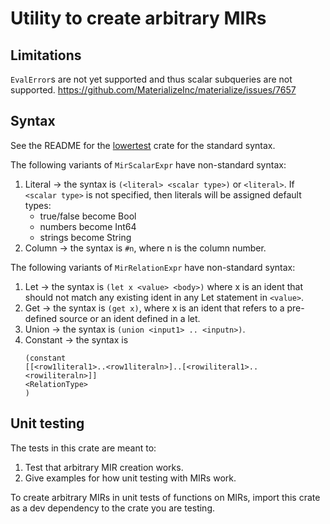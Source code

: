 # Utility to create arbitrary MIRs

## Limitations

`EvalError`s are not yet supported and thus scalar subqueries are not
supported.
https://github.com/MaterializeInc/materialize/issues/7657

## Syntax

See the README for the [lowertest](../lowertest/README.md) crate for the
standard syntax.

The following variants of `MirScalarExpr` have non-standard syntax:
1. Literal -> the syntax is `(<literal> <scalar type>)` or `<literal>`.
    If `<scalar type>` is not specified, then literals will be assigned
    default types:
   * true/false become Bool
   * numbers become Int64
   * strings become String
2. Column -> the syntax is `#n`, where n is the column number.

The following variants of `MirRelationExpr` have non-standard syntax:
1. Let -> the syntax is `(let x <value> <body>)` where x is an ident that
    should not match any existing ident in any Let statement in
    `<value>`.
2. Get -> the syntax is `(get x)`, where x is an ident that refers to a
    pre-defined source or an ident defined in a let.
3. Union -> the syntax is `(union <input1> .. <inputn>)`.
4. Constant -> the syntax is
    ```
    (constant
    [[<row1literal1>..<row1literaln>]..[<rowiliteral1>..<rowiliteraln>]]
    <RelationType>
    )
    ```

## Unit testing

The tests in this crate are meant to:
1. Test that arbitrary MIR creation works.
2. Give examples for how unit testing with MIRs work.

To create arbitrary MIRs in unit tests of functions on MIRs, import this crate
as a dev dependency to the crate you are testing.
